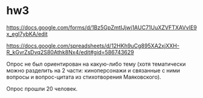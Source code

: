 # hw3
https://docs.google.com/forms/d/1Bz5GpZmtIJjwj1AUC71UuXZVFTXAVvIE9x_egI7ybKA/edit

https://docs.google.com/spreadsheets/d/12HKh9uCg895XA2xjXXH-R_kGvrZsDvq2S80Athk8Nx4/edit#gid=586743629

Опрос не был ориентирован на какую-либо тему (хотя тематически можно разделить на 2 части: киноперсонажи и связанные с ними вопросы и вопрос-цитата из стихотворения Маяковского).

Опрос прошли 20 человек.
